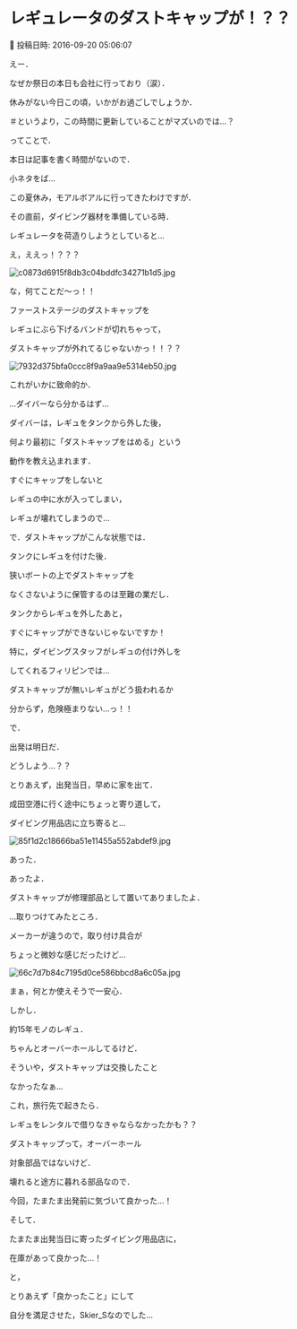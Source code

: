 # レギュレータのダストキャップが！？？

📅 投稿日時: 2016-09-20 05:06:07

えー．


なぜか祭日の本日も会社に行っており（涙）．


休みがない今日この頃，いかがお過ごしでしょうか．


＃というより，この時間に更新していることがマズいのでは…？





ってことで．


本日は記事を書く時間がないので．


小ネタをば…





この夏休み，モアルボアルに行ってきたわけですが．


その直前，ダイビング器材を準備している時．





レギュレータを荷造りしようとしていると…


え，ええっ！？？？




![c0873d6915f8db3c04bddfc34271b1d5.jpg](images/c0873d6915f8db3c04bddfc34271b1d5.jpg)




な，何てことだ～っ！！


ファーストステージのダストキャップを


レギュにぶら下げるバンドが切れちゃって，


ダストキャップが外れてるじゃないかっ！！？？




![7932d375bfa0ccc8f9a9aa9e5314eb50.jpg](images/7932d375bfa0ccc8f9a9aa9e5314eb50.jpg)




これがいかに致命的か．


…ダイバーなら分かるはず…





ダイバーは，レギュをタンクから外した後，


何より最初に「ダストキャップをはめる」という


動作を教え込まれます．


すぐにキャップをしないと


レギュの中に水が入ってしまい，


レギュが壊れてしまうので…





で．ダストキャップがこんな状態では．


タンクにレギュを付けた後．


狭いボートの上でダストキャップを


なくさないように保管するのは至難の業だし．


タンクからレギュを外したあと，


すぐにキャップができないじゃないですか！





特に，ダイビングスタッフがレギュの付け外しを


してくれるフィリピンでは…


ダストキャップが無いレギュがどう扱われるか


分からず，危険極まりない…っ！！





で．


出発は明日だ．


どうしよう…？？





とりあえず，出発当日，早めに家を出て．


成田空港に行く途中にちょっと寄り道して，


ダイビング用品店に立ち寄ると…




![85f1d2c18666ba51e11455a552abdef9.jpg](images/85f1d2c18666ba51e11455a552abdef9.jpg)




あった．


あったよ．


ダストキャップが修理部品として置いてありましたよ．





…取りつけてみたところ．


メーカーが違うので，取り付け具合が


ちょっと微妙な感じだったけど…




![66c7d7b84c7195d0ce586bbcd8a6c05a.jpg](images/66c7d7b84c7195d0ce586bbcd8a6c05a.jpg)




まぁ，何とか使えそうで一安心．





しかし．


約15年モノのレギュ．


ちゃんとオーバーホールしてるけど．


そういや，ダストキャップは交換したこと


なかったなぁ…





これ，旅行先で起きたら．


レギュをレンタルで借りなきゃならなかったかも？？





ダストキャップって，オーバーホール


対象部品ではないけど．


壊れると途方に暮れる部品なので．


今回，たまたま出発前に気づいて良かった…！


そして．


たまたま出発当日に寄ったダイビング用品店に，


在庫があって良かった…！





と，


とりあえず「良かったこと」にして


自分を満足させた，Skier_Sなのでした…
